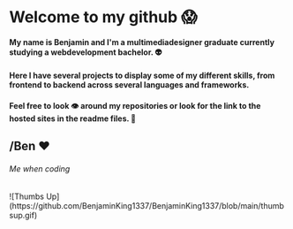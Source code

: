 # Welcome to my github 😱

#### My name is Benjamin and I'm a multimediadesigner graduate currently studying a webdevelopment bachelor. 👽
#### Here I have several projects to display some of my different skills, from frontend to backend across several languages and frameworks.
#### Feel free to look 👁 around my repositories or look for the link to the hosted sites in the readme files. 🤯

## /Ben ❤


###### Me when coding
<div style="border-radius: 15px;">
![Thumbs Up](https://github.com/BenjaminKing1337/BenjaminKing1337/blob/main/thumbsup.gif)
</div>
